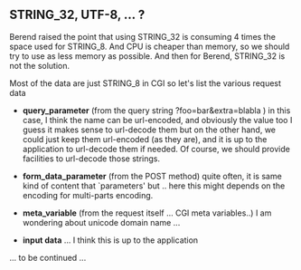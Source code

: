 ## STRING_32, UTF-8, ... ? ##
Berend raised the point that using STRING_32 is consuming 4 times the space used for STRING_8.
And CPU is cheaper than memory, so we should try to use as less memory as possible.
And then for Berend, STRING_32 is not the solution.

Most of the data are just STRING_8 in CGI
so let's list the various request data

- **query_parameter** (from the query string  ?foo=bar&extra=blabla )
   in this case, I think the name can be url-encoded, and obviously the value too
   I guess it makes sense to url-decode them
   but on the other hand, we could just keep them url-encoded (as they are), and it is up to the application to url-decode them if needed.
   Of course, we should provide facilities to url-decode those strings.

- **form_data_parameter** (from the POST method)
   quite often, it is same kind of content that `parameters' 
   but .. here this might depends on the encoding for multi-parts encoding.

- **meta_variable** (from the request itself ... CGI meta variables..)
   I am wondering about unicode domain name ... 

- **input data** ... 
   I think this is up to the application

... to be continued ...
